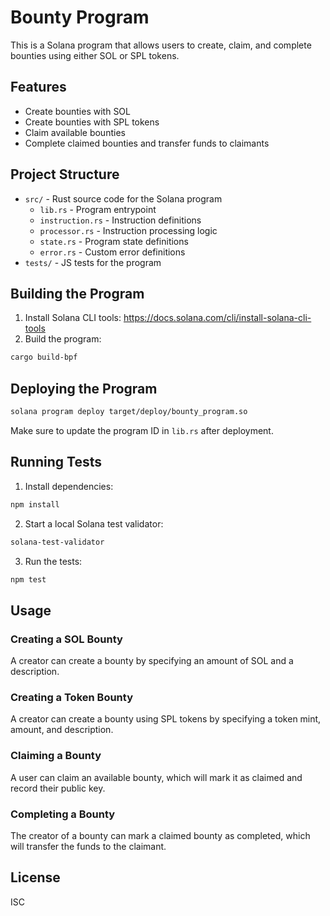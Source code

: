 # Bounty Program

This is a Solana program that allows users to create, claim, and complete bounties using either SOL or SPL tokens.

## Features

- Create bounties with SOL
- Create bounties with SPL tokens
- Claim available bounties
- Complete claimed bounties and transfer funds to claimants

## Project Structure

- `src/` - Rust source code for the Solana program
  - `lib.rs` - Program entrypoint
  - `instruction.rs` - Instruction definitions
  - `processor.rs` - Instruction processing logic
  - `state.rs` - Program state definitions
  - `error.rs` - Custom error definitions
- `tests/` - JS tests for the program

## Building the Program

1. Install Solana CLI tools: https://docs.solana.com/cli/install-solana-cli-tools
2. Build the program:

```bash
cargo build-bpf
```

## Deploying the Program

```bash
solana program deploy target/deploy/bounty_program.so
```

Make sure to update the program ID in `lib.rs` after deployment.

## Running Tests

1. Install dependencies:

```bash
npm install
```

2. Start a local Solana test validator:

```bash
solana-test-validator
```

3. Run the tests:

```bash
npm test
```

## Usage

### Creating a SOL Bounty

A creator can create a bounty by specifying an amount of SOL and a description.

### Creating a Token Bounty

A creator can create a bounty using SPL tokens by specifying a token mint, amount, and description.

### Claiming a Bounty

A user can claim an available bounty, which will mark it as claimed and record their public key.

### Completing a Bounty

The creator of a bounty can mark a claimed bounty as completed, which will transfer the funds to the claimant.

## License

ISC 
